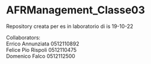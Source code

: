 # AFRManagement_Classe03
Repository creata per es in laboratorio di is 19-10-22

Collaborators:<br/>Errico Annunziata 0512110892<br/>Felice Pio Rispoli 0512110475<br/>Domenico Falco 0512112500 
